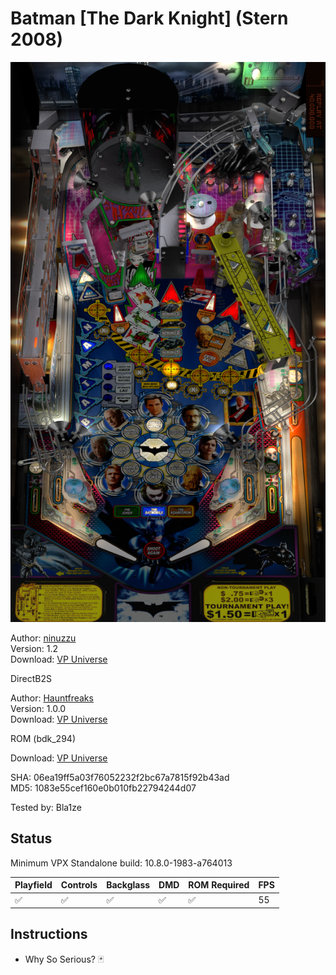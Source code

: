 # Batman [The Dark Knight] (Stern 2008)

![Table Preview](../../images/vpx-darkknight.png)

Author: [ninuzzu](https://vpuniverse.com/profile/5530-ninuzzu/)  
Version: 1.2  
Download: [VP Universe](https://vpuniverse.com/files/file/5490-batman-dark-knight/)

DirectB2S

Author: [Hauntfreaks](https://vpuniverse.com/profile/5216-hauntfreaks/)  
Version: 1.0.0  
Download: [VP Universe](https://vpuniverse.com/files/file/20212-batman-the-dark-knight-stern-2008-b2s-full-dmd/)

ROM (bdk_294)

Download: [VP Universe](https://vpuniverse.com/files/file/3389-batman-the-dark-knight-v294/)

SHA: 06ea19ff5a03f76052232f2bc67a7815f92b43ad  
MD5: 1083e55cef160e0b010fb22794244d07

Tested by: Bla1ze

## Status 

Minimum VPX Standalone build: 10.8.0-1983-a764013

| Playfield | Controls | Backglass | DMD | ROM Required | FPS | 
|-----------|----------|-----------|-----|--------------|-----|
| :white_check_mark: | :white_check_mark: | :white_check_mark: | :white_check_mark: | :white_check_mark: | 55 |

## Instructions

- Why So Serious? 🃏
